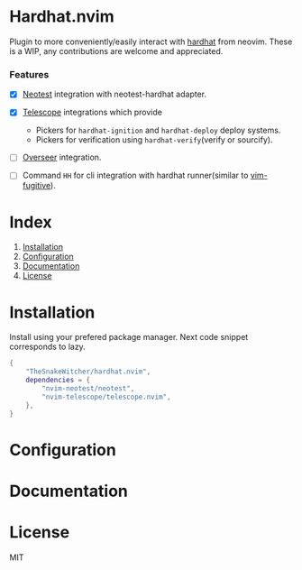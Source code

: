 # Hardhat.nvim


Plugin to more conveniently/easily interact with [hardhat](https://github.com/foundry-rs/foundry/tree/master/chisel) from
neovim. These is a WIP, any contributions are welcome and appreciated.


### Features


* [x] [Neotest](https://github.com/nvim-neotest/neotest) integration with neotest-hardhat adapter.
* [x] [Telescope](https://github.com/nvim-telescope/telescope.nvim) integrations which provide
    * Pickers for `hardhat-ignition` and `hardhat-deploy` deploy systems.
    * Pickers for verification using `hardhat-verify`(verify or sourcify). 
* [ ] [Overseer](https://github.com/stevearc/overseer.nvim) integration.
* [ ] Command `HH` for cli integration with hardhat runner(similar to [vim-fugitive](https://github.com/tpope/vim-fugitive)).


# Index


1. [Installation](#Installation)
2. [Configuration](#Configuration)
3. [Documentation](#Documentation)
4. [License](#License)


# Installation


Install using your prefered package manager. Next code
snippet corresponds to lazy.

```lua
{
    "TheSnakeWitcher/hardhat.nvim",
    dependencies = {
        "nvim-neotest/neotest",
        "nvim-telescope/telescope.nvim",
    },
}
```


# Configuration



# Documentation



# License


MIT
